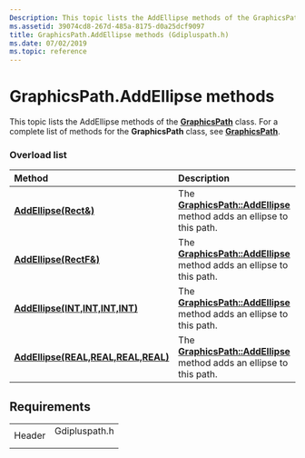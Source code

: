 ```yaml
---
Description: This topic lists the AddEllipse methods of the GraphicsPath class. For a complete list of methods for the GraphicsPath class, see GraphicsPath.
ms.assetid: 39074cd8-267d-485a-8175-d0a25dcf9097
title: GraphicsPath.AddEllipse methods (Gdipluspath.h)
ms.date: 07/02/2019
ms.topic: reference
---
```


# GraphicsPath.AddEllipse methods

This topic lists the AddEllipse methods of the [**GraphicsPath**](/windows/win32/api/gdipluspath/nl-gdipluspath-graphicspath) class. For a complete list of methods for the **GraphicsPath** class, see [**GraphicsPath**](/windows/win32/api/gdipluspath/nl-gdipluspath-graphicspath).

### Overload list



| Method                                                                                                                  | Description                                                                                                                                                          |
|:------------------------------------------------------------------------------------------------------------------------|:---------------------------------------------------------------------------------------------------------------------------------------------------------------------|
| [**AddEllipse(Rect&)**](/windows/win32/api/gdipluspath/nf-gdipluspath-graphicspath-addellipse(inconstrect_))                                          | The [**GraphicsPath::AddEllipse**](/windows/win32/api/gdipluspath/nf-gdipluspath-graphicspath-addellipse(inconstrect_)) method adds an ellipse to this path.<br/>                            |
| [**AddEllipse(RectF&)**](/previous-versions//ms535606(v=vs.85))                                        | The [**GraphicsPath::AddEllipse**](/previous-versions//ms535606(v=vs.85)) method adds an ellipse to this path.<br/>                           |
| [**AddEllipse(INT,INT,INT,INT)**](/windows/win32/api/gdipluspath/nf-gdipluspath-graphicspath-addellipse(inint_inint_inint_inint))         | The [**GraphicsPath::AddEllipse**](/windows/win32/api/gdipluspath/nf-gdipluspath-graphicspath-addellipse(inint_inint_inint_inint)) method adds an ellipse to this path.<br/>     |
| [**AddEllipse(REAL,REAL,REAL,REAL)**](/windows/win32/api/gdipluspath/nf-gdipluspath-graphicspath-addellipse(inreal_inreal_inreal_inreal)) | The [**GraphicsPath::AddEllipse**](/windows/win32/api/gdipluspath/nf-gdipluspath-graphicspath-addellipse(inreal_inreal_inreal_inreal)) method adds an ellipse to this path.<br/> |



## Requirements



|                   |                                                                                          |
|-------------------|------------------------------------------------------------------------------------------|
| Header<br/> | <dl> <dt>Gdipluspath.h</dt> </dl> |



 

 
